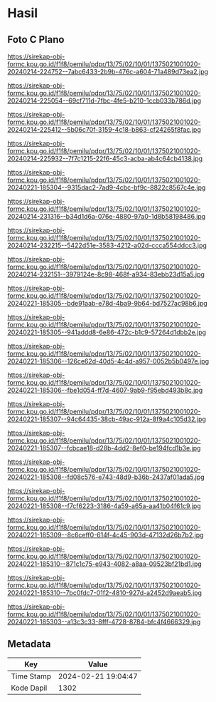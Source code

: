 # Hasil

## Foto C Plano

https://sirekap-obj-formc.kpu.go.id/f1f8/pemilu/pdpr/13/75/02/10/01/1375021001020-20240214-224752--7abc6433-2b9b-476c-a604-71a489d73ea2.jpg

https://sirekap-obj-formc.kpu.go.id/f1f8/pemilu/pdpr/13/75/02/10/01/1375021001020-20240214-225054--69cf711d-7fbc-4fe5-b210-1ccb033b786d.jpg

https://sirekap-obj-formc.kpu.go.id/f1f8/pemilu/pdpr/13/75/02/10/01/1375021001020-20240214-225412--5b06c70f-3159-4c18-b863-cf24265f8fac.jpg

https://sirekap-obj-formc.kpu.go.id/f1f8/pemilu/pdpr/13/75/02/10/01/1375021001020-20240214-225932--7f7c1215-22f6-45c3-acba-ab4c64cb4138.jpg

https://sirekap-obj-formc.kpu.go.id/f1f8/pemilu/pdpr/13/75/02/10/01/1375021001020-20240221-185304--9315dac2-7ad9-4cbc-bf9c-8822c8567c4e.jpg

https://sirekap-obj-formc.kpu.go.id/f1f8/pemilu/pdpr/13/75/02/10/01/1375021001020-20240214-231316--b34d1d6a-076e-4880-97a0-1d8b58198486.jpg

https://sirekap-obj-formc.kpu.go.id/f1f8/pemilu/pdpr/13/75/02/10/01/1375021001020-20240214-232215--5422d51e-3583-4212-a02d-ccca554ddcc3.jpg

https://sirekap-obj-formc.kpu.go.id/f1f8/pemilu/pdpr/13/75/02/10/01/1375021001020-20240214-232151--3979124e-8c98-468f-a934-83ebb23d15a5.jpg

https://sirekap-obj-formc.kpu.go.id/f1f8/pemilu/pdpr/13/75/02/10/01/1375021001020-20240221-185305--bde91aab-e78d-4ba9-9b64-bd7527ac98b6.jpg

https://sirekap-obj-formc.kpu.go.id/f1f8/pemilu/pdpr/13/75/02/10/01/1375021001020-20240221-185305--941addd8-6e86-472c-b1c9-57264d1dbb2e.jpg

https://sirekap-obj-formc.kpu.go.id/f1f8/pemilu/pdpr/13/75/02/10/01/1375021001020-20240221-185306--126ce62d-40d5-4c4d-a957-0052b5b0497e.jpg

https://sirekap-obj-formc.kpu.go.id/f1f8/pemilu/pdpr/13/75/02/10/01/1375021001020-20240221-185306--fbe1d054-ff7d-4607-9ab9-f95ebd493b8c.jpg

https://sirekap-obj-formc.kpu.go.id/f1f8/pemilu/pdpr/13/75/02/10/01/1375021001020-20240221-185307--94c64435-38cb-49ac-912a-8f9a4c105d32.jpg

https://sirekap-obj-formc.kpu.go.id/f1f8/pemilu/pdpr/13/75/02/10/01/1375021001020-20240221-185307--fcbcae18-d28b-4dd2-8ef0-be194fcd1b3e.jpg

https://sirekap-obj-formc.kpu.go.id/f1f8/pemilu/pdpr/13/75/02/10/01/1375021001020-20240221-185308--fd08c576-e743-48d9-b36b-2437af01ada5.jpg

https://sirekap-obj-formc.kpu.go.id/f1f8/pemilu/pdpr/13/75/02/10/01/1375021001020-20240221-185308--f7cf6223-3186-4a59-a65a-aa41b04f61c9.jpg

https://sirekap-obj-formc.kpu.go.id/f1f8/pemilu/pdpr/13/75/02/10/01/1375021001020-20240221-185309--8c6ceff0-614f-4c45-903d-47132d26b7b2.jpg

https://sirekap-obj-formc.kpu.go.id/f1f8/pemilu/pdpr/13/75/02/10/01/1375021001020-20240221-185310--871c1c75-e943-4082-a8aa-09523bf21bd1.jpg

https://sirekap-obj-formc.kpu.go.id/f1f8/pemilu/pdpr/13/75/02/10/01/1375021001020-20240221-185310--7bc0fdc7-01f2-4810-927d-a2452d9aeab5.jpg

https://sirekap-obj-formc.kpu.go.id/f1f8/pemilu/pdpr/13/75/02/10/01/1375021001020-20240221-185303--a13c3c33-8fff-4728-8784-bfc4f4666329.jpg


## Metadata

| Key        | Value               |
| ---------- | ------------------- |
| Time Stamp | 2024-02-21 19:04:47 |
| Kode Dapil | 1302                |



